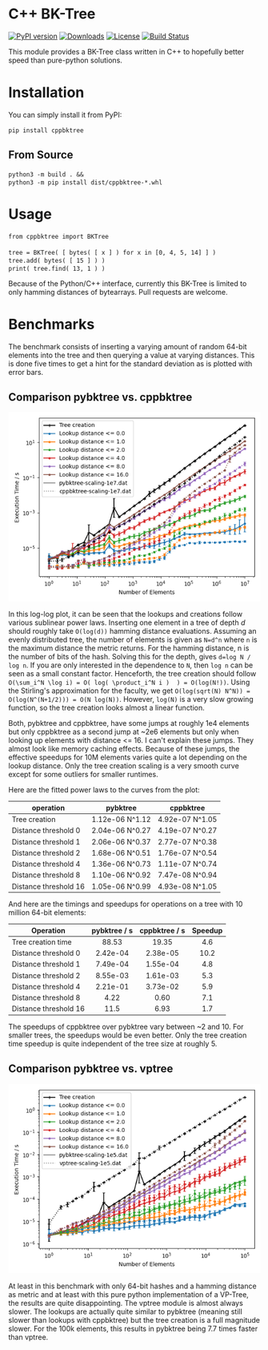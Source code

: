 # C++ BK-Tree

[![PyPI version](https://badge.fury.io/py/cppbktree.svg)](https://badge.fury.io/py/cppbktree)
[![Downloads](https://pepy.tech/badge/cppbktree/month)](https://pepy.tech/project/cppbktree/month)
[![License](https://img.shields.io/badge/license-MIT-blue.svg)](http://opensource.org/licenses/MIT)
[![Build Status](https://travis-ci.org/mxmlnkn/cppbktree.svg?branch=master)](https://travis-ci.com/mxmlnkn/cppbktree)

This module provides a BK-Tree class written in C++ to hopefully better speed than pure-python solutions.


# Installation

You can simply install it from PyPI:
```
pip install cppbktree
```

## From Source

```python3
python3 -m build . &&
python3 -m pip install dist/cppbktree-*.whl
```


# Usage

```python3
from cppbktree import BKTree

tree = BKTree( [ bytes( [ x ] ) for x in [0, 4, 5, 14] ] )
tree.add( bytes( [ 15 ] ) )
print( tree.find( 13, 1 ) )
```

Because of the Python/C++ interface, currently this BK-Tree is limited to only hamming distances of bytearrays.
Pull requests are welcome.

# Benchmarks

The benchmark consists of inserting a varying amount of random 64-bit elements into the tree and then querying a value at varying distances.
This is done five times to get a hint for the standard deviation as is plotted with error bars.

## Comparison pybktree vs. cppbktree

![Comparison pybktree cppbktree](benchmark/results/compare-scalings-pybktree-cppbktree.png)

In this log-log plot, it can be seen that the lookups and creations follow various sublinear power laws.
Inserting one element in a tree of depth $d$ should roughly take `O(log(d))` hamming distance evaluations.
Assuming an evenly distributed tree, the number of elements is given as `N=d^n` where `n` is the maximum distance the metric returns.
For the hamming distance, n is the number of bits of the hash.
Solving this for the depth, gives `d=log N / log n`.
If you are only interested in the dependence to `N`, then `log n` can be seen as a small constant factor.
Henceforth, the tree creation should follow `O(\sum_i^N \log i) = O( log( \product_i^N i )  ) = O(log(N!))`.
Using the Stirling's approximation for the faculty, we get `O(log(sqrt(N) N^N)) = O(log(N^(N+1/2))) = O(N log(N))`.
However, `log(N)` is a very slow growing function, so the tree creation looks almost a linear function.

Both, pybktree and cppbktree, have some jumps at roughly 1e4 elements but only cppbktree as a second jump at ~2e6 elements but only when looking up elements with distance <= 16.
I can't explain these jumps.
They almost look like memory caching effects.
Because of these jumps, the effective speedups for 10M elements varies quite a lot depending on the lookup distance.
Only the tree creation scaling is a very smooth curve except for some outliers for smaller runtimes.

Here are the fitted power laws to the curves from the plot:

| operation             | pybktree        | cppbktree
|-----------------------|:---------------:|:---------------:|
| Tree creation         | 1.12e-06 N^1.12 | 4.92e-07 N^1.05 |
| Distance threshold 0  | 2.04e-06 N^0.27 | 4.19e-07 N^0.27 |
| Distance threshold 1  | 2.06e-06 N^0.37 | 2.77e-07 N^0.38 |
| Distance threshold 2  | 1.68e-06 N^0.51 | 1.76e-07 N^0.54 |
| Distance threshold 4  | 1.36e-06 N^0.73 | 1.11e-07 N^0.74 |
| Distance threshold 8  | 1.10e-06 N^0.92 | 7.47e-08 N^0.94 |
| Distance threshold 16 | 1.05e-06 N^0.99 | 4.93e-08 N^1.05 |

And here are the timings and speedups for operations on a tree with 10 million 64-bit elements:

| Operation | pybktree / s | cppbktree / s | Speedup |
|-----------------------|:--------:|:--------:|:----:|
| Tree creation time    | 88.53    | 19.35    | 4.6  |
| Distance threshold 0  | 2.42e-04 | 2.38e-05 | 10.2 |
| Distance threshold 1  | 7.49e-04 | 1.55e-04 | 4.8  |
| Distance threshold 2  | 8.55e-03 | 1.61e-03 | 5.3  |
| Distance threshold 4  | 2.21e-01 | 3.73e-02 | 5.9  |
| Distance threshold 8  | 4.22     | 0.60     | 7.1  |
| Distance threshold 16 | 11.5     | 6.93     | 1.7  |

The speedups of cppbktree over pybktree vary between ~2 and 10.
For smaller trees, the speedups would be even better.
Only the tree creation time speedup is quite independent of the tree size at roughly 5.


## Comparison pybktree vs. vptree


![Comparison pybktree cppbktree](benchmark/results/compare-scalings-pybktree-vptree.png)

At least in this benchmark with only 64-bit hashes and a hamming distance as metric and at least with this pure python implementation of a VP-Tree, the results are quite disappointing.
The vptree module is almost always slower.
The lookups are actually quite similar to pybktree (meaning still slower than lookups with cppbktree) but the tree creation is a full magnitude slower.
For the 100k elements, this results in pybktree being 7.7 times faster than vptree.
